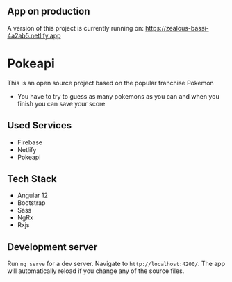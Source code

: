 ## App on production
  A version of this project is currently running on: https://zealous-bassi-4a2ab5.netlify.app
  
# Pokeapi
  This is an open source project based on the popular franchise Pokemon 

  * You have to try to guess as many pokemons as you can and when you finish you can save your score

## Used Services
  * Firebase
  * Netlify
  * Pokeapi
     
## Tech Stack 
  * Angular 12
  * Bootstrap
  * Sass
  * NgRx
  * Rxjs

## Development server
Run `ng serve` for a dev server. Navigate to `http://localhost:4200/`. The app will automatically reload if you change any of the source files.


